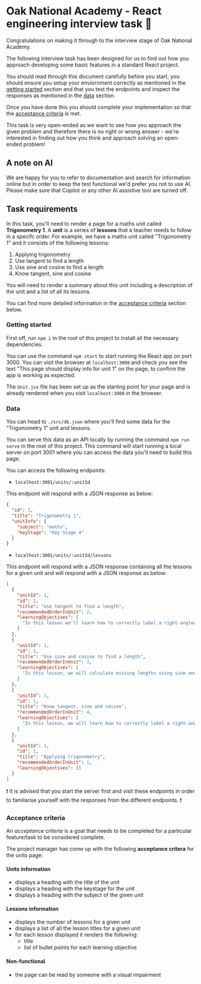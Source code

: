 # Oak National Academy - React engineering interview task 🌳

Congratulations on making it through to the interview stage of Oak National Academy.

The following interview task has been designed for us to find out how you approach developing some basic features in a standard React project.

You should read through this document carefully before you start, you should ensure you setup your enviornment correctly as mentioned in the [getting started](#getting-started) section and that you test the endpoints and inspect the responses as mentioned in the [data](#data) section.

Once you have done this you should complete your implementation so that the [acceptance criteria](#acceptance-criteria) is met.

This task is very open-ended as we want to see how you approach the given problem and therefore there is no right or wrong answer - we're interested in finding out how you think and approach solving an open-ended problem!

## A note on AI

We are happy for you to refer to documentation and search for information online but in order to keep the test functional we'd prefer you not to use AI. Please make sure that Copilot or any other AI assistive tool are turned off. 

## Task requirements

In this task, you'll need to render a page for a maths unit called **Trigonometry 1**. A **unit** is a series of **lessons** that a teacher needs to follow in a specifc order. For example, we have a maths unit called "Trigonometry 1" and it consists of the following lessons:

1. Applying trigonometry
2. Use tangent to find a length
3. Use sine and cosine to find a length
4. Know tangent, sine and cosine

You will need to render a summary about this unit including a description of the unit and a list of all its lessons. 

You can find more detailed information in the [acceptance criteria](#acceptance-criteria) section below.

### Getting started

First off, run `npm i` in the root of this project to install all the necessary dependencies.

You can use the command `npm start` to start running the React app on port 3000.
You can visit the browser at `localhost:3000` and check you see the text "This page should display info for unit 1" on the page, to confirm the app is working as expected.

The `Unit.jsx` file has been set up as the starting point for your page and is already rendered when you visit `localhost:3000` in the browser.

### Data

You can head to `./src/db.json` where you'll find some data for the "Trigonometry 1" unit and lessons.

You can serve this data as an API locally by running the command `npm run serve` in the root of this project.
This command will start running a local server on port 3001 where you can access the data you'll need to build this page.

You can access the following endpoints:

- `localhost:3001/units/:unitId`

This endpoint will respond with a JSON response as below:

```json
{
  "id": 1,
  "title": "Trigonometry 1",
  "unitInfo": {
    "subject": "maths",
    "keyStage": "Key Stage 4"
  }
}
```

- `localhost:3001/units/:unitId/lessons`

This endpoint will respond with a JSON response containing all the lessons for a given unit and will respond with a JSON response as below:

```json
[
  {
    "unitId": 1,
    "id": 1,
    "title": "Use tangent to find a length",
    "recommendedOrderInUnit": 2,
    "learningObjectives": [
      "In this lesson we'll learn how to correctly label a right-angled triangle"
    ]
  },
  {
    "unitId": 1,
    "id": 1,
    "title": "Use sine and cosine to find a length",
    "recommendedOrderInUnit": 3,
    "learningObjectives": [
      "In this lesson, we will calculate missing lengths using sine and cosine trigonometric ratios."
    ]
  },
  {
    "unitId": 1,
    "id": 1,
    "title": "Know tangent, sine and cosine",
    "recommendedOrderInUnit": 4,
    "learningObjectives": [
      "In this lesson, we will learn how to correctly label a right-angled triangle, and identify the correct trigonometric ratio to use."
    ]
  },
  {
    "unitId": 1,
    "id": 1,
    "title": "Applying trigonometry",
    "recommendedOrderInUnit": 1,
    "learningObjectives": []
  }
]
```

❗ It is advised that you start the server first and visit these endpoints in order to familarise yourself with the responses from the different endpoints. ❗

### Acceptance criteria

An _acceptance criteria_ is a goal that needs to be completed for a particular feature/task to be considered complete.

The project manager has come up with the following **acceptance critera** for the units page:

#### Units information

- displays a heading with the title of the unit
- displays a heading with the keystage for the unit
- displays a heading with the subject of the given unit

#### Lessons information

- displays the number of lessons for a given unit
- displays a list of all the lesson titles for a given unit
- for each lesson displayed it renders the following:
  - title
  - list of bullet points for each learning objective

#### Non-functional

- the page can be read by someone with a visual impairment


